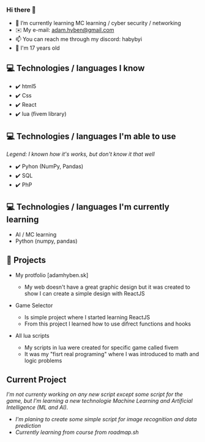 ### Hi there 👋
- 🌱 I’m currently learning MC learning / cyber security / networking
- ✉️ My e-mail: adam.hyben@gmail.com 
- 📫 You can reach me through my discord: habybyi
- 👤 I'm 17 years old

## 💻 Technologies / languages I know
- ✔️ html5
- ✔️ Css 
- ✔️ React
- ✔️ lua (fivem  library)

## 💻 Technologies / languages I'm able to use
*Legend: I known how it's works, but don't know it that well*

- ✔️ Pyhon (NumPy, Pandas)
- ✔️ SQL
- ✔️ PhP


## 💻 Technologies / languages I'm currently learning 
- AI / MC learning
- Python (numpy, pandas)

## 🦾 Projects
- My protfolio [adamhyben.sk]
    - My web doesn't have a great graphic design  but it was created to show I can create a simple design with ReactJS
 
- Game Selector
    - Is simple project where I started learning ReactJS
    - From this project I learned how to use difrect functions and hooks

- All lua scripts
    - My scripts in lua were created for specific game called fivem
    - It was my "fisrt real programing" where I was introduced to math and logic problems

 
## Current Project
*I'm not currenty working on any new script except some script for the game, but I'm learning*
*a new technologie Machine Learning and Artificial Intelligence (ML and AI).*

- *I'm planing to create some simple script for image recognition and data prediction*
- *Currently learning from course from roadmap.sh*
